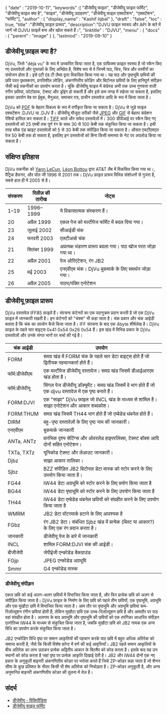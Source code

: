 {
  "date" : "2019-10-11",
  "keywords" :[ "डीजेवीयू फाइल", "डीजेवीयू फाइल फॉर्मेट", "डीजेवीयू फाइल क्या है", "फाइल", "डीजेवीयू उदाहरण", "डीजेवीयू फाइल एक्सटेंशन", "एक्सटेंशन", "फॉर्मेट"],
  "author" : {
    "display_name" : "Kashif Iqbal"
},
  "draft" : "false",
  "toc" : true,
  "title" :"डीजेवीयू फ़ाइल प्रारूप",
  "description":"DJVU फ़ाइल स्वरूप और API के बारे में जानें जो DJVU फ़ाइलें बना और खोल सकते हैं।",
  "linktitle" : "DJVU",
  "menu" : {
    "docs" : {
      "parent" : "image"
}
},
  "lastmod" : "2019-09-10"
}

## डीजेवीयू फ़ाइल क्या है?

DjVu, जिसे "déjà vu" के रूप में उच्चारित किया जाता है, एक ग्राफिक्स फ़ाइल स्वरूप है जो स्कैन किए गए दस्तावेज़ों और पुस्तकों के लिए अभिप्रेत है, विशेष रूप से वे जिनमें पाठ, चित्र, चित्र और तस्वीरों का संयोजन होता है। इसे एटी एंड टी लैब्स द्वारा विकसित किया गया था। यह पाठ और पृष्ठभूमि छवियों की छवि परत पृथक्करण, प्रगतिशील लोडिंग, अंकगणितीय कोडिंग और बिटोनल छवियों के लिए हानिपूर्ण संपीड़न जैसी कई तकनीकों का उपयोग करता है। चूंकि डीजेवीयू फाइल में कंप्रेस्ड अभी तक उच्च गुणवत्ता वाली रंगीन छवियां, फोटोग्राफ, टेक्स्ट और ड्रॉइंग हो सकती हैं और इसे कम जगह में सहेजा जा सकता है, इसलिए इसका उपयोग वेब पर ईबुक, मैनुअल, समाचार पत्र, प्राचीन दस्तावेज आदि के रूप में किया जाता है।

DjVu को [PDF](/hi/pdf/) के बेहतर विकल्प के रूप में वर्गीकृत किया जा सकता है। DjVu से जुड़े फाइल एक्सटेंशन .DJVU या .DJV हैं। डीजेवीयू मौजूदा तरीकों जैसे [JPEG](/hi/image/jpeg/) और [GIF](/hi/image/gif/) से बेहतर कंप्रेशन रेशियो हासिल कर सकता है। [TIFF](/hi/image/tiff/) काले और सफेद दस्तावेज़ों में। 300 डीपीआई पर स्कैन किए गए दस्तावेजों को 25 एमबी तक पूर्ण रंग के साथ 30 से 100 केबी तक संकुचित किया जा सकता है। इसी तरह ब्लैक एंड व्हाइट दस्तावेज़ों को 5 से 30 केबी तक संपीड़ित किया जा सकता है। औसत एचटीएमएल पेज 50 केबी तक हो सकता है, इसलिए इन दस्तावेजों को बिना किसी समस्या के नेट पर अपलोड किया जा सकता है।

## संक्षिप्त इतिहास ##

DjVu तकनीक को [Yann LeCun](https://en.wikipedia.org/wiki/Yann_LeCun), [Léon Bottou](https://en.wikipedia.org/wiki/L%C3%A9on_Bottou) द्वारा AT&T लैब में विकसित किया गया था।, पैट्रिक हैफनर, और पॉल जी 1996 से 2001 तक। DjVu फ़ाइल प्रारूप विभिन्न संशोधनों से गुजरा है, सबसे हाल ही में 2005 से है।


|संस्करण|रिलीज़ की तारीख|नोट्स
---|---|---|
|1–19|1996–1999|ये विकासात्मक संस्करण हैं।
|20|अप्रैल 1999|एकल पेज को मल्टीपेज फॉर्मेट में बदल दिया गया।
|23|जुलाई 2002|सीआईडी चंक
|24|फरवरी 2003|एलटीअन्नो चंक
|21|सितंबर 1999|अप्रत्यक्ष भंडारण प्रारूप बदला गया। पाठ खोज परत जोड़ा गया था।
|22|अप्रैल 2001|पेज ओरिएंटेशन, रंग JB2
|25|मई 2003|एनएवीएम चंक। DjVu बुकमार्क के लिए समर्थन जोड़ा गया।
|26|अप्रैल 2005|पाठ्य/पंक्ति एनोटेशन

## डीजेवीयू फ़ाइल प्रारूप ##

DjVu दस्तावेज़ IFF85 फ़ाइलें हैं। संरचना कंटेनरों का एक पदानुक्रम प्रदान करती है जो एक DjVu फ़ाइल में जानकारी रखती है। इन कंटेनरों को "चंक्स" भी कहा जाता है। चंक प्रकार और चंक आईडी बताता है कि चंक का उपयोग कैसे किया जाता है। IFF संरचना के बाद एक 4byte शीर्षलेख है। DjVu फ़ाइल के पहले चार बाइट्स 0x41 0x54 0x26 0x54 हैं। इस खंड में विभिन्न प्रकार के DjVu दस्तावेज़ों और उनके संगत भागों पर चर्चा की गई है।


|चंक आईडी|उपयोग
---|---|
|FORM|समग्र खंड में FORM चंक के पहले चार डेटा बाइट्स होते हैं जो द्वितीयक पहचानकर्ता होते हैं।
|फॉर्म:डीजेवीएम|एक मल्टीपेज डीजेवीयू दस्तावेज। समग्र खंड जिसमें डीआईआरएम खंड होता है।
|फॉर्म:डीजेवीयू|सिंगल पेज डीजेवीयू डॉक्युमेंट। समग्र खंड जिसमें वे भाग होते हैं जो एक djvu दस्तावेज़ में एक पृष्ठ बनाते हैं।
|FORM:DJVI|एक "साझा" DjVu फ़ाइल जो INCL खंड के माध्यम से शामिल है। साझा एनोटेशन और आकार शब्दकोश।
|FORM:THUM|समग्र खंड जिसमें TH44 भाग होते हैं जो एम्बेडेड थंबनेल होते हैं।
|DIRM|बहु-पृष्ठ दस्तावेज़ों के लिए पृष्ठ नाम की जानकारी।
|एनएवीएम|बुकमार्क जानकारी
|ANTa, ANTz| प्रारंभिक दृश्य सेटिंग्स और ओवरलेड हाइपरलिंक्स, टेक्स्ट बॉक्स आदि दोनों सहित एनोटेशन।
|TXTa, TXTz|यूनिकोड टेक्स्ट और लेआउट जानकारी।
|Djbz|साझा आकार तालिका।
|Sjbz|BZZ संपीड़ित JB2 बिटोनल डेटा मास्क को स्टोर करने के लिए उपयोग किया जाता है।
|FG44|IW44 डेटा अग्रभूमि को स्टोर करने के लिए प्रयोग किया जाता है
|BG44|IW44 डेटा पृष्ठभूमि को स्टोर करने के लिए उपयोग किया जाता है
|TH44|IW44 डेटा एम्बेडेड थंबनेल छवियों को संग्रहीत करने के लिए उपयोग किया जाता है
|WMRM|JB2 डेटा वॉटरमार्क हटाने के लिए आवश्यक है
|FGbz|रंग JB2 डेटा। संबंधित Sjbz खंड में प्रत्येक (ब्लिट या आकार?) के लिए एक रंग प्रदान करता है।
|जानकारी|डीजेवीयू पेज के बारे में जानकारी
|INCL|शामिल FORM:DJVI चंक की आईडी।
|बीजीजेपी|जेपीईजी एन्कोडेड बैकग्राउंड
|FGjp|JPEG एन्कोडेड अग्रभूमि
|Smmr|G4 एन्कोडेड मास्क

### डीजेवीयू संपीड़न

एकल छवि को कई अलग-अलग छवियों में विभाजित किया जाता है, और फिर प्रत्येक छवि को अलग से संपीड़ित किया जाता है। DjVu फ़ाइल के निर्माण के लिए छवि को पहले तीन छवियों, एक पृष्ठभूमि, अग्रभूमि और एक मुखौटा छवि में विभाजित किया जाता है। आम तौर पर पृष्ठभूमि और अग्रभूमि छवियां कम-रिज़ॉल्यूशन रंगीन छवियां होती हैं; लेकिन मुखौटा छवि एक उच्च-रिज़ॉल्यूशन छवि है और आमतौर पर पाठ वहां संग्रहीत होता है। अलगाव के बाद अग्रभूमि और पृष्ठभूमि की छवियों को एक तरंगिका आधारित संपीड़न एल्गोरिथ्म IW44 के माध्यम से संकुचित किया जाता है, जबकि मुखौटा छवि को JB2 नामक एक अन्य विधि का उपयोग करके संकुचित किया जाता है।

JB2 एन्कोडिंग विधि पृष्ठ पर समान आकृतियों की पहचान करके पाठ छवि में बहुत अधिक अतिरेक को समाप्त करती है, जैसे कि किसी विशेष फ़ॉन्ट में वर्ण की कई आवृत्तियाँ। JB2 पहले समान आकृतियों के बीच अतिरेक का लाभ उठाकर प्रत्येक अद्वितीय आकार के बिटमैप को कोड करता है। इसके बाद यह उन स्थानों को कोड करता है जहां पृष्ठ पर प्रत्येक आकृति दिखाई देती है। JB2 और IW44 दोनों एक नए प्रकार के अनुकूली बाइनरी अंकगणितीय कोडर पर भरोसा करते हैं जिसे ZP-कोडर कहा जाता है जो शैनन सीमा के कुछ प्रतिशत के भीतर किसी भी शेष अतिरेक को निचोड़ता है। ZP-कोडर अनुकूली है, और अन्य अनुमानित बाइनरी अंकगणितीय कोडर की तुलना में तेज़ है।

## संदर्भ ##

* [डीजेवीयू - विकिपीडिया](https://en.wikipedia.org/wiki/DjVu)
* [डीजेवीयू फाइल फॉर्मेट](https://www.cuminas.jp/docs/techinfo/DjVu3Spec.pdf)

